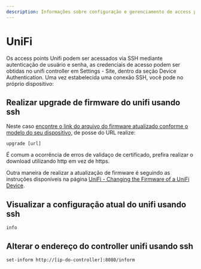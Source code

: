 ```yaml
---
description: Informações sobre configuração e gerenciamento de access points Unifi
---
```


# UniFi

Os access points Unifi podem ser acessados via SSH mediante autenticação de usuário e senha, as credenciais de acesso podem ser obtidas no unifi controller em Settings - Site, dentro da seção Device Authentication. Uma vez estabelecida uma conexão SSH, você pode no próprio dispositivo:

## Realizar upgrade de firmware do unifi usando ssh

Neste caso [encontre o link do arquivo do firmware atualizado conforme o modelo do seu dispositivo,](https://www.ui.com/download/unifi/unifi-ap) de posse do URL realize:

```text
upgrade [url]
```

É comum a ocorrência de erros de validaço de certificado, prefira realizar o download utilizando http em vez de https.

Outra maneira de realizar a atualização de firmware é seguindo as instruções disponíveis na página [UniFi - Changing the Firmware of a UniFi Device](https://help.ubnt.com/hc/en-us/articles/204910064-UniFi-Upgrading-firmware-image-via-SSH).

## Visualizar a configuração atual do unifi usando ssh

```text
info
```

## Alterar o endereço do controller unifi usando ssh

```text
set-inform http://[ip-do-controller]:8080/inform
```





